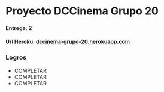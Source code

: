 # Proyecto DCCinema Grupo 20

#### Entrega: 2

#### Url Heroku: [dccinema-grupo-20.herokuapp.com](https://dccinema-grupo-20.herokuapp.com/)

### Logros
- COMPLETAR
- COMPLETAR
- COMPLETAR

